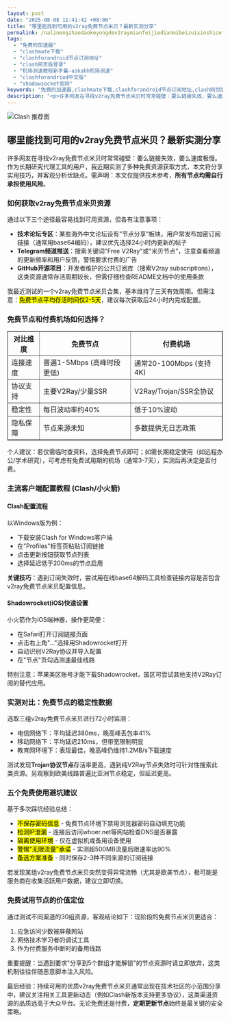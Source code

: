 ```yaml
---
layout: post
date: "2025-08-08 11:41:42 +08:00"
title: "哪里能找到可用的v2ray免费节点米贝？最新实测分享"
permalink: /nalinengzhaodaokeyongdev2raymianfeijiedianmibeizuixinshicefenxiang/
tags:
  - "免费的加速器"
  - "clashmate下载"
  - "clashforandroid节点订阅地址"
  - "clash网页版登录"
  - "机场测速教程新手篇-askahh机场测速"
  - "clashforandriod中文版"
  - "shadowsocket官网"
keywords: "免费的加速器,clashmate下载,clashforandroid节点订阅地址,clash网页版登录,机场测速教程新手篇-askahh机场测速,clashforandriod中文版,shadowsocket官网"
description: "<p>许多网友在寻找v2ray免费节点米贝时常常碰壁：要么链接失效，要么速度极慢。作为长期研究代理工具的用户，我近期实测了多种免费资源获取方式，本文将分享实用技巧，并客观分析优缺点。需声明：本文仅提供技术参考，<strong>所有节点均需自行承担使用风险</strong>。</p>"
---
```


![Clash 推荐图](https://clashjd.github.io/assets/img/免费clash节点.png)

## 哪里能找到可用的v2ray免费节点米贝？最新实测分享

<p>许多网友在寻找v2ray免费节点米贝时常常碰壁：要么链接失效，要么速度极慢。作为长期研究代理工具的用户，我近期实测了多种免费资源获取方式，本文将分享实用技巧，并客观分析优缺点。需声明：本文仅提供技术参考，<strong>所有节点均需自行承担使用风险</strong>。</p>
<h3>如何获取v2ray免费节点米贝资源</h3>
<p>通过以下三个途径最容易找到可用资源，但各有注意事项：</p>
<ul>
<li><strong>技术论坛专区</strong>：某些海外中文论坛设有"节点分享"板块，用户常发布加密订阅链接（通常用base64编码），建议优先选择24小时内更新的帖子</li>
<li><strong>Telegram频道推送</strong>：搜索关键词"Free V2Ray"或"米贝节点"，注意查看频道的更新频率和用户反馈，警惕要求付费的广告</li>
<li><strong>GitHub开源项目</strong>：开发者维护的公共订阅库（搜索V2ray subscriptions），这类资源通常存活周期较长，但需仔细检查README文档中的使用条款</li>
</ul>
<p>我最近测试的一个v2ray免费节点米贝合集，基本维持了三天有效周期。但需注意：<mark>免费节点平均存活时间仅2-5天</mark>，建议每次获取后24小时内完成配置。</p>
<h3>免费节点和付费机场如何选择？</h3>
<table border="1">
<tr>
<th>对比维度</th>
<th>免费节点</th>
<th>付费机场</th>
</tr>
<tr>
<td>连接速度</td>
<td>普遍1-5Mbps (高峰时段更低)</td>
<td>通常20-100Mbps (支持4K)</td>
</tr>
<tr>
<td>协议支持</td>
<td>主要V2Ray/少量SSR</td>
<td>V2Ray/Trojan/SSR全协议</td>
</tr>
<tr>
<td>稳定性</td>
<td>每日波动率约40%</td>
<td>低于10%波动</td>
</tr>
<tr>
<td>隐私保障</td>
<td>节点来源未知</td>
<td>多数提供无日志政策</td>
</tr>
</table>
<p>个人建议：若仅需临时查资料，选择免费节点即可；如需长期稳定使用（如远程办公/学术研究），可考虑有免费试用期的机场（通常3-7天），实测后再决定是否付费。</p>
<h3>主流客户端配置教程 (Clash/小火箭)</h3>
<h4>Clash配置流程</h4>
<p>以Windows版为例：</p>
<ul>
<li>下载安装Clash for Windows客户端</li>
<li>在"Profiles"标签页粘贴订阅链接</li>
<li>点击更新按钮获取节点列表</li>
<li>选择延迟低于200ms的节点启用</li>
</ul>
<p><strong>关键技巧</strong>：遇到订阅失效时，尝试用在线base64解码工具检查链接内容是否包含v2ray免费节点米贝配置信息。</p>
<h4>Shadowrocket(iOS)快速设置</h4>
<p>小火箭作为iOS端神器，操作更简便：</p>
<ul>
<li>在Safari打开订阅链接页面</li>
<li>点击右上角"..."选择用Shadowrocket打开</li>
<li>自动识别V2Ray协议并导入配置</li>
<li>在"节点"页勾选测速最佳线路</li>
</ul>
<p>特别注意：苹果美区账号才能下载Shadowrocket，国区可尝试其他支持V2Ray订阅的替代应用。</p>
<h3>实测对比：免费节点的稳定性数据</h3>
<p>选取三组v2ray免费节点米贝进行72小时监测：</p>
<ul>
<li>电信网络下：平均延迟380ms，晚高峰丢包率41%</li>
<li>移动网络下：平均延迟210ms，但带宽限制明显</li>
<li>教育网环境下：表现最佳，晚高峰仍维持1.2MB/s下载速度</li>
</ul>
<p>测试发现<strong>Trojan协议节点</strong>存活率更高，遇到纯V2Ray节点失效时可针对性搜索此类资源。另观察到欧美线路普遍比亚洲节点稳定，但延迟更高。</p>
<h3>五个免费使用避坑建议</h3>
<p>基于多次踩坑经验总结：</p>
<ul>
<li><mark>不保存密码信息</mark> - 免费节点环境下禁用浏览器密码自动填充功能</li>
<li><mark>检测IP泄漏</mark> - 连接后访问whoer.net等网站检查DNS是否暴露</li>
<li><mark>隔离使用环境</mark> - 仅在虚拟机或备用设备使用</li>
<li><mark>警惕"无限流量"承诺</mark> - 实测超500MB流量后限速率达90%</li>
<li><mark>备选方案准备</mark> - 同时保存2-3种不同来源的订阅链接</li>
</ul>
<p>若发现某组v2ray免费节点米贝突然变得异常流畅（尤其是欧美节点），极可能是服务商在收集活跃用户数据，建议立即切换。</p>
<h3>免费试用节点的价值定位</h3>
<p>通过测试不同渠道的30组资源，客观结论如下：现阶段的免费节点米贝更适合：</p>
<ol>
<li>应急访问少数被屏蔽网站</li>
<li>网络技术学习者的调试工具</li>
<li>作为付费服务中断时的备用线路</li>
</ol>
<p>重要提醒：当遇到要求"分享到5个群组才能解锁"的节点资源时请立即放弃，这类机制往往伴随恶意脚本注入风险。</p>
<p>最后经验：持续可用的优质v2ray免费节点米贝通常出现在技术社区的小范围分享中，建议关注相关工具更新动态（例如Clash新版本支持更多协议），这类渠道资源的品质远高于大众平台。无论免费还是付费，<strong>定期更新节点</strong>始终是最关键的安全策略。</p>